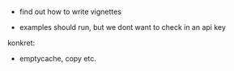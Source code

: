 * find out how to write vignettes

* examples should run, but we dont want to check in an api key


konkret:
* emptycache, copy etc.